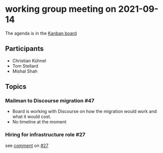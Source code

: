 # working group meeting on 2021-09-14

The agenda is in the [Kanban board](https://github.com/llvm/llvm-iwg/projects/1)

## Participants

* Christian Kühnel
* Tom Stellard
* Mishal Shah

## Topics

### Mailman to Discourse migration #47

* Board is working with Discourse on how the migration would work and what it would cost.
* No timeline at the moment

### Hiring for infrastructure role #27

see [comment](https://github.com/llvm/llvm-iwg/issues/27#issuecomment-919251104)
on [#27](https://github.com/llvm/llvm-iwg/issues/27)


